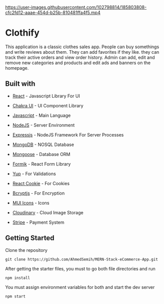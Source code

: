 https://user-images.githubusercontent.com/102798814/185803808-cfc2fd12-aaae-454d-b25b-810481ffa4f5.mp4

# Clothify

This application is a classic clothes sales app. People can buy somethings and write reviews about them. 
They can add favorites if they like. they can track their active orders and view order history. 
Admin can add, edit and remove new categories and products and  edit ads and banners on the homepage.

## Built with

- [React](https://reactjs.org/) - Javascript Library For UI

- [Chakra UI](https://chakra-ui.com/) - UI Component Library

- [Javascript](https://www.javascript.com/) - Main Language

- [NodeJS](https://nodejs.org/en/) - Server Environment

- [Expressjs](https://expressjs.com/) - NodeJS Framework For Server Processes

- [MongoDB](https://www.mongodb.com/) - NOSQL Database

- [Mongoose](https://mongoosejs.com/) - Database ORM

- [Formik](https://formik.org/) - React Form Library

- [Yup](https://www.npmjs.com/package/yup) - For Validations

- [React Cookie](https://www.npmjs.com/package/react-cookie) - For Cookies

- [Bcryptjs](https://www.npmjs.com/package/bcryptjs) - For Encryption

- [MUI Icons](https://mui.com/material-ui/material-icons/) - Icons

- [Cloudinary](https://cloudinary.com/) - Cloud Image Storage

- [Stripe](https://stripe.com/) - Payment System

## Getting Started

Clone the repository

```
git clone https://github.com/AhmedSemih/MERN-Stack-eCommerce-App.git
```

After getting the starter files, you must to go both file directories and run

```
npm install
```

You must assign environment variables for both and start the dev server

```
npm start
```
